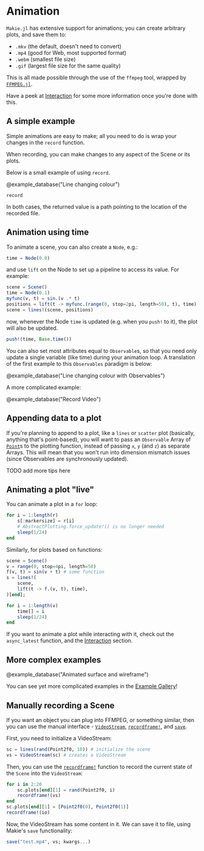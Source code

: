 # Animation

`Makie.jl` has extensive support for animations; you can create arbitrary plots, and save them to:
- `.mkv`  (the default, doesn't need to convert)
- `.mp4`  (good for Web, most supported format)
- `.webm` (smallest file size)
- `.gif`  (largest file size for the same quality)

This is all made possible through the use of the `ffmpeg` tool, wrapped by [`FFMPEG.jl`](https://github.com/JuliaIO/FFMPEG.jl).

Have a peek at [Interaction](@ref) for some more information once you're done with this.

## A simple example

Simple animations are easy to make; all you need to do is wrap your changes in the `record` function.

When recording, you can make changes to any aspect of the Scene or its plots.  

Below is a small example of using `record`.

@example_database("Line changing colour")

```@docs
record
```

In both cases, the returned value is a path pointing to the location of the recorded file.

## Animation using time
To animate a scene, you can also create a `Node`, e.g.:

```julia
time = Node(0.0)
```

and use `lift` on the Node to set up a pipeline to access its value. For example:

```julia
scene = Scene()
time = Node(0.1)
myfunc(v, t) = sin.(v .* t)
positions = lift(t -> myfunc.(range(0, stop=2pi, length=50), t), time)
scene = lines!(scene, positions)
```

now, whenever the Node `time` is updated (e.g. when you `push!` to it), the plot will also be updated.

```julia
push!(time, Base.time())
```

You can also set most attributes equal to `Observable`s, so that you need only update
a single variable (like time) during your animation loop.  A translation of the first
example to this `Observables` paradigm is below:

@example_database("Line changing colour with Observables")

A more complicated example:

@example_database("Record Video")

## Appending data to a plot

If you're planning to append to a plot, like a `lines` or `scatter` plot (basically, anything that's point-based),
you will want to pass an `Observable` Array of [`Point`](@ref)s to the plotting function, instead of passing `x`, `y`
(and `z`) as separate Arrays.
This will mean that you won't run into dimension mismatch issues (since Observables are synchronously updated).

TODO add more tips here

## Animating a plot "live"
You can animate a plot in a `for` loop:

```julia
for i = 1:length(r)
    s[:markersize] = r[i]
    # AbstractPlotting.force_update!() is no longer needed
    sleep(1/24)
end
```

Similarly, for plots based on functions:

```julia
scene = Scene()
v = range(0, stop=4pi, length=50)
f(v, t) = sin(v + t) # some function
s = lines!(
    scene,
    lift(t -> f.(v, t), time),
)[end];

for i = 1:length(v)
    time[] = i
    sleep(1/24)
end
```

If you want to animate a plot while interacting with it, check out the `async_latest` function,
and the [Interaction](@ref) section.

## More complex examples

@example_database("Animated surface and wireframe")

You can see yet more complicated examples in the [Example Gallery](index.html)!

## Manually recording a Scene

If you want an object you can plug into FFMPEG, or something similar, then you can use the manual interface - [`VideoStream`](@ref), [`recordframe!`](@ref), and [`save`](@ref).

First, you need to initialize a VideoStream:

```julia
sc = lines(rand(Point2f0, 10)) # initialize the scene
vs = VideoStream(sc) # creates a VideoStream
```

Then, you can use the [`recordframe!`](@ref) function to record the current state of the `Scene` into the `VideoStream`:

```julia
for i in 2:20
    sc.plots[end][1] = rand(Point2f0, i)
    recordframe!(vs)
end
sc.plots[end][1] = [Point2f0(0), Point2f0(1)]
recordframe!(io)
```

Now, the VideoStream has some content in it.  We can save it to file, using Makie's `save` functionality:

```julia
save("test.mp4", vs; kwargs...)
```
